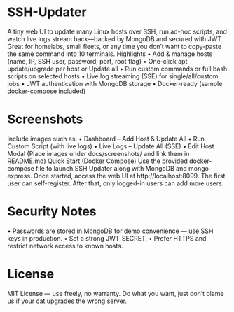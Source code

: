 # SSH-Updater

A tiny web UI to update many Linux hosts over SSH, run ad-hoc scripts, and watch live logs
stream back—backed by MongoDB and secured with JWT. Great for homelabs, small fleets, or any
time you don’t want to copy-paste the same command into 10 terminals.
Highlights
• Add & manage hosts (name, IP, SSH user, password, port, root flag)
• One-click apt update/upgrade per host or Update all
• Run custom commands or full bash scripts on selected hosts
• Live log streaming (SSE) for single/all/custom jobs
• JWT authentication with MongoDB storage
• Docker-ready (sample docker-compose included)

# Screenshots

Include images such as:
• Dashboard – Add Host & Update All
• Run Custom Script (with live logs)
• Live Logs – Update All (SSE)
• Edit Host Modal
(Place images under docs/screenshots/ and link them in README.md)
Quick Start (Docker Compose)
Use the provided docker-compose file to launch SSH Updater along with MongoDB and
mongo-express.
Once started, access the web UI at http://localhost:8099.
The first user can self-register. After that, only logged-in users can add more users.

# Security Notes

• Passwords are stored in MongoDB for demo convenience — use SSH keys in production.
• Set a strong JWT_SECRET.
• Prefer HTTPS and restrict network access to known hosts.

# License
MIT License — use freely, no warranty.
Do what you want, just don’t blame us if your cat upgrades the wrong server.
